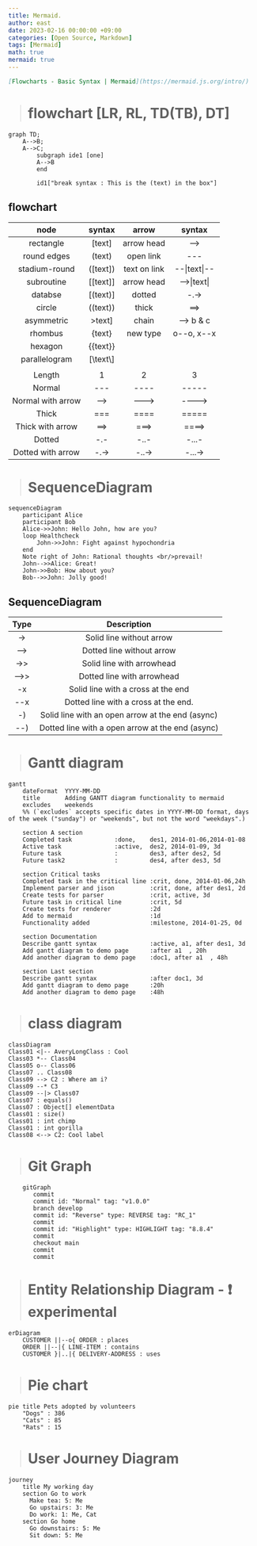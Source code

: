 ```yaml
---
title: Mermaid.
author: east
date: 2023-02-16 00:00:00 +09:00
categories: [Open Source, Markdown]
tags: [Mermaid]
math: true
mermaid: true
---
```



```markdown
[Flowcharts - Basic Syntax | Mermaid](https://mermaid.js.org/intro/)
```

> # flowchart [LR, RL, TD(TB), DT]

```mermaid
graph TD;
    A-->B;
    A-->C;
		subgraph ide1 [one]
		A-->B
		end
		
		id1["break syntax : This is the (text) in the box"]
```
## flowchart

| node | syntax | arrow | syntax |
| :-:| :-: | :-: | :-: |
| rectangle | [text] | arrow head  | --> |
| round edges | (text) | open link | --- |
| stadium-round | ([text]) | text on link  | --\|text\|-- |
| subroutine | [[text]] | arrow head | -->\|text\||
| databse | [(text)] | dotted | -.-> |
| circle | ((text)) | thick | ==> |
| asymmetric | >text] | chain | --> b & c|
| rhombus | {text} |new type |o--o, x--x |
| hexagon | {{text}} | | |
| parallelogram | [\text\\]| | |
|||||
| Length | 1 | 2 | 3 |
| Normal | --- | ---- | ----- | 
| Normal with arrow | --> | ---> | ----> | 
| Thick | === | ==== | ===== | 
| Thick with arrow | ==> | ===> | ====> | 
| Dotted | -.- | -..- | -...- | 
| Dotted with arrow | -.-> | -..-> | -...-> | 

> # SequenceDiagram

```mermaid
sequenceDiagram
    participant Alice
    participant Bob
    Alice->>John: Hello John, how are you?
    loop Healthcheck
        John->>John: Fight against hypochondria
    end
    Note right of John: Rational thoughts <br/>prevail!
    John-->>Alice: Great!
    John->>Bob: How about you?
    Bob-->>John: Jolly good!
```
## SequenceDiagram
|Type	|Description|
| :-:| :-: |
|->	|Solid line without arrow|
|-->	|Dotted line without arrow|
|->>	|Solid line with arrowhead|
|-->>	|Dotted line with arrowhead|
|-x	|Solid line with a cross at the end|
|--x	|Dotted line with a cross at the end.|
|-)	|Solid line with an open arrow at the end (async)|
|--)	|Dotted line with a open arrow at the end (async)|

> # Gantt diagram
```mermaid
gantt
    dateFormat  YYYY-MM-DD
    title       Adding GANTT diagram functionality to mermaid
    excludes    weekends
    %% (`excludes` accepts specific dates in YYYY-MM-DD format, days of the week ("sunday") or "weekends", but not the word "weekdays".)

    section A section
    Completed task            :done,    des1, 2014-01-06,2014-01-08
    Active task               :active,  des2, 2014-01-09, 3d
    Future task               :         des3, after des2, 5d
    Future task2              :         des4, after des3, 5d

    section Critical tasks
    Completed task in the critical line :crit, done, 2014-01-06,24h
    Implement parser and jison          :crit, done, after des1, 2d
    Create tests for parser             :crit, active, 3d
    Future task in critical line        :crit, 5d
    Create tests for renderer           :2d
    Add to mermaid                      :1d
    Functionality added                 :milestone, 2014-01-25, 0d

    section Documentation
    Describe gantt syntax               :active, a1, after des1, 3d
    Add gantt diagram to demo page      :after a1  , 20h
    Add another diagram to demo page    :doc1, after a1  , 48h

    section Last section
    Describe gantt syntax               :after doc1, 3d
    Add gantt diagram to demo page      :20h
    Add another diagram to demo page    :48h
```

> # class diagram
```mermaid
classDiagram
Class01 <|-- AveryLongClass : Cool
Class03 *-- Class04
Class05 o-- Class06
Class07 .. Class08
Class09 --> C2 : Where am i?
Class09 --* C3
Class09 --|> Class07
Class07 : equals()
Class07 : Object[] elementData
Class01 : size()
Class01 : int chimp
Class01 : int gorilla
Class08 <--> C2: Cool label
```

> # Git Graph
```mermaid
    gitGraph
       commit
       commit id: "Normal" tag: "v1.0.0"
       branch develop
       commit id: "Reverse" type: REVERSE tag: "RC_1"
       commit
       commit id: "Highlight" type: HIGHLIGHT tag: "8.8.4"
       commit
       checkout main
       commit
       commit
```

> # Entity Relationship Diagram - ❗ experimental
```mermaid
erDiagram
    CUSTOMER ||--o{ ORDER : places
    ORDER ||--|{ LINE-ITEM : contains
    CUSTOMER }|..|{ DELIVERY-ADDRESS : uses
```

> # Pie chart
```mermaid
pie title Pets adopted by volunteers
    "Dogs" : 386
    "Cats" : 85
    "Rats" : 15

```

> # User Journey Diagram
```mermaid
journey
    title My working day
    section Go to work
      Make tea: 5: Me
      Go upstairs: 3: Me
      Do work: 1: Me, Cat
    section Go home
      Go downstairs: 5: Me
      Sit down: 5: Me
```